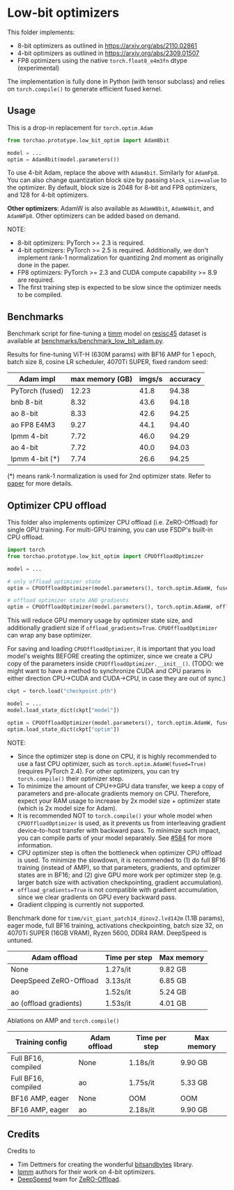 # Low-bit optimizers

This folder implements:

- 8-bit optimizers as outlined in https://arxiv.org/abs/2110.02861
- 4-bit optimizers as outlined in https://arxiv.org/abs/2309.01507
- FP8 optimizers using the native `torch.float8_e4m3fn` dtype (experimental)

The implementation is fully done in Python (with tensor subclass) and relies on `torch.compile()` to generate efficient fused kernel.

## Usage

This is a drop-in replacement for `torch.optim.Adam`

```python
from torchao.prototype.low_bit_optim import Adam8bit

model = ...
optim = Adam8bit(model.parameters())
```

To use 4-bit Adam, replace the above with `Adam4bit`. Similarly for `AdamFp8`. You can also change quantization block size by passing `block_size=value` to the optimizer. By default, block size is 2048 for 8-bit and FP8 optimizers, and 128 for 4-bit optimizers.

**Other optimizers**: AdamW is also available as `AdamW8bit`, `AdamW4bit`, and `AdamWFp8`. Other optimizers can be added based on demand.

NOTE:
- 8-bit optimizers: PyTorch >= 2.3 is required.
- 4-bit optimizers: PyTorch >= 2.5 is required. Additionally, we don't implement rank-1 normalization for quantizing 2nd moment as originally done in the paper.
- FP8 optimizers: PyTorch >= 2.3 and CUDA compute capability >= 8.9 are required. 
- The first training step is expected to be slow since the optimizer needs to be compiled.

## Benchmarks

Benchmark script for fine-tuning a [timm](https://github.com/huggingface/pytorch-image-models) model on [resisc45](https://huggingface.co/datasets/timm/resisc45) dataset is available at [benchmarks/benchmark_low_bit_adam.py](../../../benchmarks/benchmark_low_bit_adam.py).

Results for fine-tuning ViT-H (630M params) with BF16 AMP for 1 epoch, batch size 8, cosine LR scheduler, 4070Ti SUPER, fixed random seed:

Adam impl       | max memory (GB) | imgs/s | accuracy
----------------|-----------------|--------|----------
PyTorch (fused) | 12.23           | 41.8   | 94.38
bnb 8-bit       |  8.32           | 43.6   | 94.18
ao 8-bit        |  8.33           | 42.6   | 94.25
ao FP8 E4M3     |  9.27           | 44.1   | 94.40
lpmm 4-bit      |  7.72           | 46.0   | 94.29
ao 4-bit        |  7.72           | 40.0   | 94.03
lpmm 4-bit (*)  |  7.74           | 26.6   | 94.25

(*) means rank-1 normalization is used for 2nd optimizer state. Refer to [paper](https://arxiv.org/abs/2309.01507) for more details.

## Optimizer CPU offload

This folder also implements optimizer CPU offload (i.e. ZeRO-Offload) for single GPU training. For multi-GPU training, you can use FSDP's built-in CPU offload.

```python
import torch
from torchao.prototype.low_bit_optim import CPUOffloadOptimizer

model = ...

# only offload optimizer state
optim = CPUOffloadOptimizer(model.parameters(), torch.optim.AdamW, fused=True)

# offload optimizer state AND gradients
optim = CPUOffloadOptimizer(model.parameters(), torch.optim.AdamW, offload_gradients=True, fused=True)
```

This will reduce GPU memory usage by optimizer state size, and additionally gradient size if `offload_gradients=True`. `CPUOffloadOptimizer` can wrap any base optimizer.

For saving and loading `CPUOffloadOptimizer`, it is important that you load model's weights BEFORE creating the optimizer, since we create a CPU copy of the parameters inside `CPUOffloadOptimizer.__init__()`. (TODO: we might want to have a method to synchronize CUDA and CPU params in either direction CPU->CUDA and CUDA->CPU, in case they are out of sync.)

```python
ckpt = torch.load("checkpoint.pth")

model = ...
model.load_state_dict(ckpt["model"])

optim = CPUOffloadOptimizer(model.parameters(), torch.optim.AdamW, fused=True)
optim.load_state_dict(ckpt["optim"])
```

NOTE:
- Since the optimizer step is done on CPU, it is highly recommended to use a fast CPU optimizer, such as `torch.optim.AdamW(fused=True)` (requires PyTorch 2.4). For other optimizers, you can try `torch.compile()` their optimizer step.
- To minimize the amount of CPU<->GPU data transfer, we keep a copy of parameters and pre-allocate gradients memory on CPU. Therefore, expect your RAM usage to increase by 2x model size + optimizer state (which is 2x model size for Adam).
- It is recommended NOT to `torch.compile()` your whole model when `CPUOffloadOptimizer` is used, as it prevents us from interleaving gradient device-to-host transfer with backward pass. To minimize such impact, you can compile parts of your model separately. See [#584](https://github.com/pytorch/ao/pull/584) for more information.
- CPU optimizer step is often the bottleneck when optimizer CPU offload is used. To minimize the slowdown, it is recommended to (1) do full BF16 training (instead of AMP), so that parameters, gradients, and optimizer states are in BF16; and (2) give GPU more work per optimizer step (e.g. larger batch size with activation checkpointing, gradient accumulation).
- `offload_gradients=True` is not compatible with gradient accumulation, since we clear gradients on GPU every backward pass.
- Gradient clipping is currently not supported.

Benchmark done for `timm/vit_giant_patch14_dinov2.lvd142m` (1.1B params), eager mode, full BF16 training, activations checkpointing, batch size 32, on 4070Ti SUPER (16GB VRAM), Ryzen 5600, DDR4 RAM. DeepSpeed is untuned.

Adam offload           | Time per step | Max memory
-----------------------|---------------|------------
None                   | 1.27s/it      | 9.82 GB
DeepSpeed ZeRO-Offload | 3.13s/it      | 6.85 GB
ao                     | 1.52s/it      | 5.24 GB
ao (offload gradients) | 1.53s/it      | 4.01 GB

Ablations on AMP and `torch.compile()`

Training config     | Adam offload | Time per step | Max memory
--------------------|--------------|---------------|------------
Full BF16, compiled | None         | 1.18s/it      | 9.90 GB
Full BF16, compiled | ao           | 1.75s/it      | 5.33 GB
BF16 AMP, eager     | None         | OOM           | OOM
BF16 AMP, eager     | ao           | 2.18s/it      | 9.90 GB

## Credits

Credits to

- Tim Dettmers for creating the wonderful [bitsandbytes](https://github.com/TimDettmers/bitsandbytes) library.
- [lpmm](https://github.com/thu-ml/low-bit-optimizers) authors for their work on 4-bit optimizers.
- [DeepSpeed](https://github.com/microsoft/DeepSpeed) team for [ZeRO-Offload](https://arxiv.org/abs/2101.06840).
